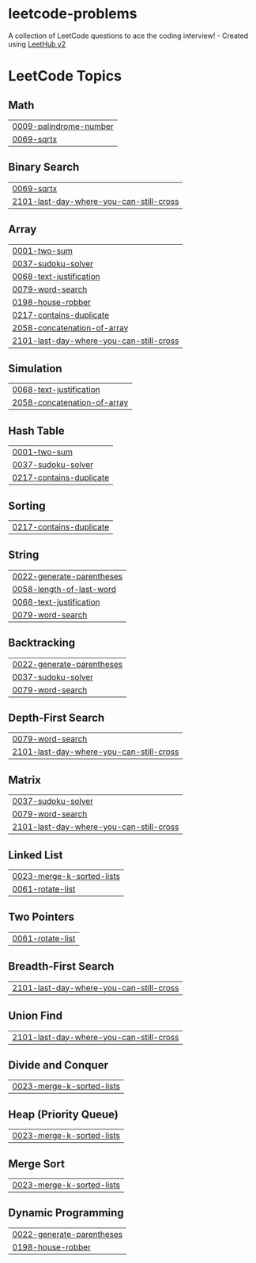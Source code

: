 # leetcode-problems
A collection of LeetCode questions to ace the coding interview! - Created using [LeetHub v2](https://github.com/arunbhardwaj/LeetHub-2.0)

<!---LeetCode Topics Start-->
# LeetCode Topics
## Math
|  |
| ------- |
| [0009-palindrome-number](https://github.com/saran887/leetcode-problems/tree/master/0009-palindrome-number) |
| [0069-sqrtx](https://github.com/saran887/leetcode-problems/tree/master/0069-sqrtx) |
## Binary Search
|  |
| ------- |
| [0069-sqrtx](https://github.com/saran887/leetcode-problems/tree/master/0069-sqrtx) |
| [2101-last-day-where-you-can-still-cross](https://github.com/saran887/leetcode-problems/tree/master/2101-last-day-where-you-can-still-cross) |
## Array
|  |
| ------- |
| [0001-two-sum](https://github.com/saran887/leetcode-problems/tree/master/0001-two-sum) |
| [0037-sudoku-solver](https://github.com/saran887/leetcode-problems/tree/master/0037-sudoku-solver) |
| [0068-text-justification](https://github.com/saran887/leetcode-problems/tree/master/0068-text-justification) |
| [0079-word-search](https://github.com/saran887/leetcode-problems/tree/master/0079-word-search) |
| [0198-house-robber](https://github.com/saran887/leetcode-problems/tree/master/0198-house-robber) |
| [0217-contains-duplicate](https://github.com/saran887/leetcode-problems/tree/master/0217-contains-duplicate) |
| [2058-concatenation-of-array](https://github.com/saran887/leetcode-problems/tree/master/2058-concatenation-of-array) |
| [2101-last-day-where-you-can-still-cross](https://github.com/saran887/leetcode-problems/tree/master/2101-last-day-where-you-can-still-cross) |
## Simulation
|  |
| ------- |
| [0068-text-justification](https://github.com/saran887/leetcode-problems/tree/master/0068-text-justification) |
| [2058-concatenation-of-array](https://github.com/saran887/leetcode-problems/tree/master/2058-concatenation-of-array) |
## Hash Table
|  |
| ------- |
| [0001-two-sum](https://github.com/saran887/leetcode-problems/tree/master/0001-two-sum) |
| [0037-sudoku-solver](https://github.com/saran887/leetcode-problems/tree/master/0037-sudoku-solver) |
| [0217-contains-duplicate](https://github.com/saran887/leetcode-problems/tree/master/0217-contains-duplicate) |
## Sorting
|  |
| ------- |
| [0217-contains-duplicate](https://github.com/saran887/leetcode-problems/tree/master/0217-contains-duplicate) |
## String
|  |
| ------- |
| [0022-generate-parentheses](https://github.com/saran887/leetcode-problems/tree/master/0022-generate-parentheses) |
| [0058-length-of-last-word](https://github.com/saran887/leetcode-problems/tree/master/0058-length-of-last-word) |
| [0068-text-justification](https://github.com/saran887/leetcode-problems/tree/master/0068-text-justification) |
| [0079-word-search](https://github.com/saran887/leetcode-problems/tree/master/0079-word-search) |
## Backtracking
|  |
| ------- |
| [0022-generate-parentheses](https://github.com/saran887/leetcode-problems/tree/master/0022-generate-parentheses) |
| [0037-sudoku-solver](https://github.com/saran887/leetcode-problems/tree/master/0037-sudoku-solver) |
| [0079-word-search](https://github.com/saran887/leetcode-problems/tree/master/0079-word-search) |
## Depth-First Search
|  |
| ------- |
| [0079-word-search](https://github.com/saran887/leetcode-problems/tree/master/0079-word-search) |
| [2101-last-day-where-you-can-still-cross](https://github.com/saran887/leetcode-problems/tree/master/2101-last-day-where-you-can-still-cross) |
## Matrix
|  |
| ------- |
| [0037-sudoku-solver](https://github.com/saran887/leetcode-problems/tree/master/0037-sudoku-solver) |
| [0079-word-search](https://github.com/saran887/leetcode-problems/tree/master/0079-word-search) |
| [2101-last-day-where-you-can-still-cross](https://github.com/saran887/leetcode-problems/tree/master/2101-last-day-where-you-can-still-cross) |
## Linked List
|  |
| ------- |
| [0023-merge-k-sorted-lists](https://github.com/saran887/leetcode-problems/tree/master/0023-merge-k-sorted-lists) |
| [0061-rotate-list](https://github.com/saran887/leetcode-problems/tree/master/0061-rotate-list) |
## Two Pointers
|  |
| ------- |
| [0061-rotate-list](https://github.com/saran887/leetcode-problems/tree/master/0061-rotate-list) |
## Breadth-First Search
|  |
| ------- |
| [2101-last-day-where-you-can-still-cross](https://github.com/saran887/leetcode-problems/tree/master/2101-last-day-where-you-can-still-cross) |
## Union Find
|  |
| ------- |
| [2101-last-day-where-you-can-still-cross](https://github.com/saran887/leetcode-problems/tree/master/2101-last-day-where-you-can-still-cross) |
## Divide and Conquer
|  |
| ------- |
| [0023-merge-k-sorted-lists](https://github.com/saran887/leetcode-problems/tree/master/0023-merge-k-sorted-lists) |
## Heap (Priority Queue)
|  |
| ------- |
| [0023-merge-k-sorted-lists](https://github.com/saran887/leetcode-problems/tree/master/0023-merge-k-sorted-lists) |
## Merge Sort
|  |
| ------- |
| [0023-merge-k-sorted-lists](https://github.com/saran887/leetcode-problems/tree/master/0023-merge-k-sorted-lists) |
## Dynamic Programming
|  |
| ------- |
| [0022-generate-parentheses](https://github.com/saran887/leetcode-problems/tree/master/0022-generate-parentheses) |
| [0198-house-robber](https://github.com/saran887/leetcode-problems/tree/master/0198-house-robber) |
<!---LeetCode Topics End-->
